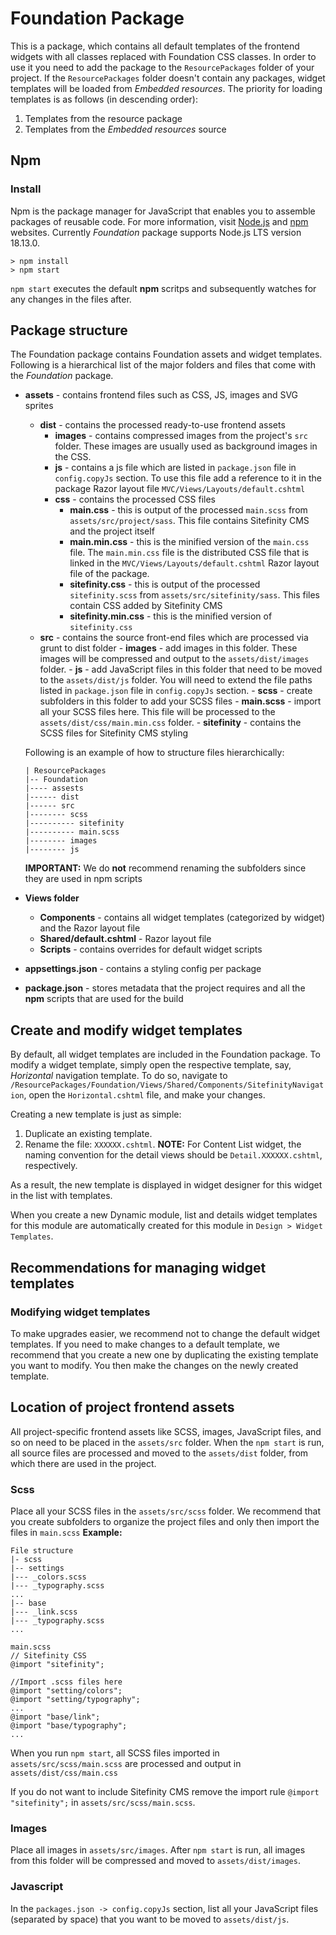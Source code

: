 # Foundation Package #

This is a package, which contains all default templates of the frontend widgets with all classes replaced with Foundation CSS classes. In order to use it you need to add the package to the `ResourcePackages` folder of your project. If the `ResourcePackages` folder doesn't contain any packages, widget templates will be loaded from *Embedded resources*. The priority for loading templates is as follows (in descending order):
1. Templates from the resource package
2. Templates from the *Embedded resources* source

## Npm
### Install
Npm is the package manager for JavaScript that enables you to assemble packages of reusable code. For more information, visit [Node.js](https://nodejs.org/) and [npm](https://www.npmjs.com/) websites. Currently *Foundation* package supports Node.js LTS version 18.13.0.
```
> npm install
> npm start
```
`npm start` executes the default **npm** scritps and subsequently watches for any changes in the files after.

## Package structure ##

The Foundation package contains Foundation assets and widget templates. Following is a hierarchical list of the major folders and files that come with the *Foundation* package.
 - **assets** - contains frontend files such as CSS, JS, images and SVG sprites
    - **dist** - contains the processed ready-to-use frontend assets
        - **images** - contains compressed images from the project's `src` folder. These images are usually used as background images in the CSS.
        - **js** - contains a js file which are listed in `package.json` file in `config.copyJs` section. To use this file add a reference to it in the package Razor layout file `MVC/Views/Layouts/default.cshtml`
        - **css** - contains the processed CSS files
            - **main.css** - this is output of the processed `main.scss` from `assets/src/project/sass`. This file contains Sitefinity CMS and the project itself
            - **main.min.css** - this is the minified version of the `main.css` file. The `main.min.css` file is the distributed CSS file that is linked in the `MVC/Views/Layouts/default.cshtml` Razor layout file of the package.
            - **sitefinity.css** - this is output of the processed `sitefinity.scss` from `assets/src/sitefinity/sass`. This files contain CSS added by Sitefinity CMS
            - **sitefinity.min.css** - this is the minified version of `sitefinity.css`
    - **src** - contains the source front-end files which are processed via grunt to dist folder
            - **images** - add images in this folder. These images will be compressed and output to the `assets/dist/images` folder.
            - **js** - add JavaScript files in this folder that need to be moved to the `assets/dist/js` folder. You will need to extend the file paths listed in `package.json` file in `config.copyJs` section.
            - **scss** - create subfolders in this folder to add your SCSS files
                - **main.scss** - import all your SCSS files here. This file will be processed to the `assets/dist/css/main.min.css` folder.
				- **sitefinity** - contains the SCSS files for Sitefinity CMS styling


    Following is an example of how to structure files hierarchically:
    ```     
    | ResourcePackages
    |-- Foundation
    |---- assests
    |------ dist
    |------ src
    |-------- scss
    |---------- sitefinity
	|---------- main.scss
    |-------- images
    |-------- js

    ```
    **IMPORTANT:** We do **not** recommend renaming the subfolders since they are used in npm scripts

- **Views folder** 
    - **Components** - contains all widget templates (categorized by widget) and the Razor layout file
 	- **Shared/default.cshtml** - Razor layout file
	- **Scripts** - contains overrides for default widget scripts
- **appsettings.json** - contains a styling config per package
- **package.json** - stores metadata that the project requires and all the **npm** scripts that are used for the build

## Create and modify widget templates
By default, all widget templates are included in the Foundation package. To modify a widget template, simply open the respective template, say, *Horizontal* navigation template. To do so, navigate to `/ResourcePackages/Foundation/Views/Shared/Components/SitefinityNavigation`, open the `Horizontal.cshtml` file, and make your changes.

Creating a new template is just as simple:
1. Duplicate an existing template.
2. Rename the file: `XXXXXX.cshtml`.
**NOTE:** For Content List widget, the naming convention for the detail views should be `Detail.XXXXXX.cshtml`, respectively.

As a result, the new template is displayed in widget designer for this widget in the list with templates.

When you create a new Dynamic module, list and details widget templates for this module are automatically created for this module in `Design > Widget Templates`.

## Recommendations for managing widget templates

### Modifying widget templates

To make upgrades easier, we recommend not to change the default widget templates. If you need to make changes to a default template, we recommend that you create a new one by duplicating the existing template you want to modify. You then make the changes on the newly created template.

## Location of project frontend assets
All project-specific frontend assets like SCSS, images, JavaScript files, and so on need to be placed in the `assets/src` folder. When the `npm start` is run, all source files are processed and moved to the `assets/dist` folder, from which there are used in the project.

### Scss
Place all your SCSS files in the `assets/src/scss` folder. We recommend that you create subfolders to organize the project files and only then import the files in `main.scss`
**Example:**
```
File structure
|- scss
|-- settings
|--- _colors.scss
|--- _typography.scss
...
|-- base
|--- _link.scss
|--- _typography.scss
...

main.scss
// Sitefinity CSS
@import "sitefinity";

//Import .scss files here
@import "setting/colors";
@import "setting/typography";
...
@import "base/link";
@import "base/typography";
...
```
When you run `npm start`, all SCSS files imported in `assets/src/scss/main.scss` are processed and output in `assets/dist/css/main.css`

If you do not want to include Sitefinity CMS remove the import rule `@import "sitefinity";` in `assets/src/scss/main.scss`.

### Images
Place all images in `assets/src/images`. After `npm start` is run, all images from this folder will be compressed and moved to `assets/dist/images`.

### Javascript
In the `packages.json -> config.copyJs` section, list all your JavaScript files (separated by space) that you want to be moved to `assets/dist/js`.
